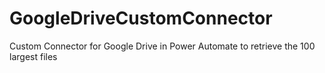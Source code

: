 # GoogleDriveCustomConnector
Custom Connector for Google Drive in Power Automate to retrieve the 100 largest files
